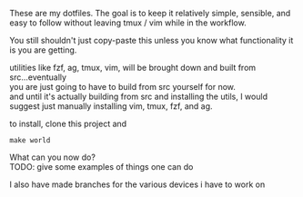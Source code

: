 These are my dotfiles.
The goal is to keep it relatively simple, sensible, and easy to follow without leaving tmux / vim while in the workflow.  

You still shouldn't just copy-paste this unless you know what functionality it is you are getting.  

utilities like fzf, ag, tmux, vim, will be brought down and built from src...eventually  
you are just going to have to build from src yourself for now.   
and until it's actually building from src and installing the utils, I would suggest just manually installing vim, tmux, fzf, and ag. 

to install, clone this project and  
```
make world
```

What can you now do?  
TODO: give some examples of things one can do  

I also have made branches for the various devices i have to work on  
